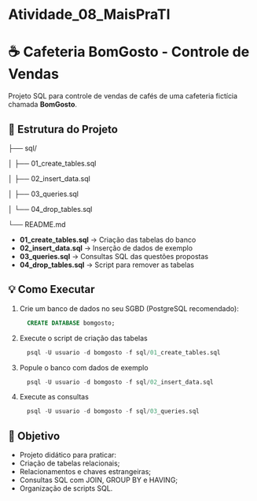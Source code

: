 # Atividade_08_MaisPraTI

# ☕ Cafeteria BomGosto - Controle de Vendas

Projeto SQL para controle de vendas de cafés de uma cafeteria fictícia chamada **BomGosto**.

## 📂 Estrutura do Projeto

├── sql/     

│ ├── 01_create_tables.sql

│ ├── 02_insert_data.sql

│ ├── 03_queries.sql

│ └── 04_drop_tables.sql

└── README.md

- **01_create_tables.sql** → Criação das tabelas do banco  
- **02_insert_data.sql** → Inserção de dados de exemplo  
- **03_queries.sql** → Consultas SQL das questões propostas  
- **04_drop_tables.sql** → Script para remover as tabelas  

## 💡 Como Executar

1. Crie um banco de dados no seu SGBD (PostgreSQL recomendado):  
    ```sql
      CREATE DATABASE bomgosto; 
    ```
2. Execute o script de criação das tabelas
    ```sql
      psql -U usuario -d bomgosto -f sql/01_create_tables.sql
    ```
3. Popule o banco com dados de exemplo
    ```sql
      psql -U usuario -d bomgosto -f sql/02_insert_data.sql
    ```
4. Execute as consultas
    ```sql
      psql -U usuario -d bomgosto -f sql/03_queries.sql
    ```

## 🧾 Objetivo

 - Projeto didático para praticar:
 - Criação de tabelas relacionais;
 - Relacionamentos e chaves estrangeiras;
 - Consultas SQL com JOIN, GROUP BY e HAVING;
 - Organização de scripts SQL.
